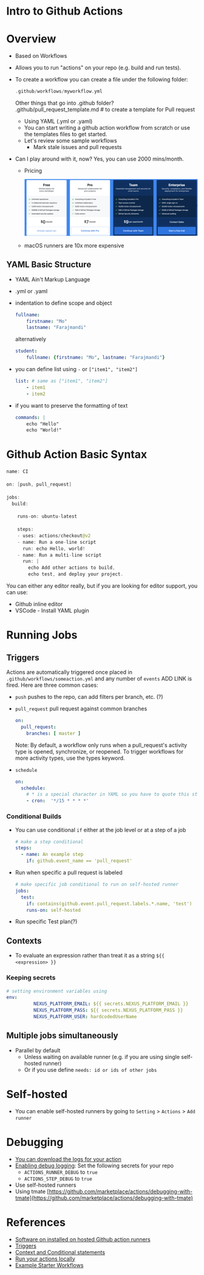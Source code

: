 # Intro to Github Actions

# Overview

- Based on Workflows
- Allows you to run "actions" on your repo (e.g. build and run tests).
- To create a workflow you can create a file under the following folder:

    ```swift
    .github/workflows/myworkflow.yml
    ```

    Other things that go into .github folder?  
    .github/pull_request_template.md  # to create a template for Pull request

    - Using YAML (.yml or .yaml)
    - You can start writing a github action workflow from scratch or use the templates files to get started.
    - Let's review some sample workflows
        - Mark stale issues and pull requests
- Can I play around with it, now? Yes, you can use 2000 mins/month.
    - Pricing

        ![IntrotoGithubActions/Untitled.png](IntrotoGithubActions/Untitled.png)

    - macOS runners are 10x more expensive

## YAML Basic Structure

- YAML Ain't Markup Language
- .yml or .yaml
- indentation to define scope and object

    ```yaml
    fullname:
    	firstname: "Mo"
    	lastname: "Farajmandi"
    ```

    alternatively

    ```yaml
    student:
    	fullname: {firstname: "Mo", lastname: "Farajmandi"}
    ```

- you can define list using `-` or `["item1", "item2"]`

    ```yaml
    list: # same as ["item1", "item2"]
    	- item1
    	- item2
    ```

- if you want to preserve the formatting of text

    ```yaml
    commands: |
    	echo "Hello"
    	echo "World!"
    ```

# Github Action Basic Syntax

```swift
name: CI

on: [push, pull_request]

jobs:
  build:

    runs-on: ubuntu-latest

    steps:
    - uses: actions/checkout@v2
    - name: Run a one-line script
      run: echo Hello, world!
    - name: Run a multi-line script
      run: |
        echo Add other actions to build,
        echo test, and deploy your project.
```

You can either any editor really, but if you are looking for editor support, you can use:

- Github inline editor
- VSCode - Install YAML plugin

# Running Jobs

## Triggers

Actions are automatically triggered once placed in `.github/workflows/someaction.yml` and any number of `events` ADD LINK is fired. Here are three common cases:

- `push` pushes to the repo, can add filters per branch, etc. (?)
- `pull_request` pull request against common branches

    ```yaml
    on:
      pull_request:
        branches: [ master ]
    ```

    Note: By default, a workflow only runs when a pull_request's activity type is opened, synchronize, or reopened. To trigger workflows for more activity types, use the types keyword.

- `schedule`

    ```yaml
    on:
      schedule:
        # * is a special character in YAML so you have to quote this string
        - cron:  '*/15 * * * *'
    ```

### Conditional Builds

- You can use conditional  `if` either at the job level or at a step of a job

    ```yaml
    # make a step conditional
    steps:
      - name: An example step
        if: github.event_name == 'pull_request'
    ```

- Run when specific a pull request is labeled

    ```yaml
    # make specific job conditional to run on self-hosted runner
    jobs:
      test:
        if: contains(github.event.pull_request.labels.*.name, 'test')
        runs-on: self-hosted
    ```

- Run specific Test plan(?)

## Contexts

- To evaluate an expression rather than treat it as a string `${{ <expression> }}`

### Keeping secrets

```yaml
# setting environment variables using 
env:
          NEXUS_PLATFORM_EMAIL: ${{ secrets.NEXUS_PLATFORM_EMAIL }}
          NEXUS_PLATFORM_PASS: ${{ secrets.NEXUS_PLATFORM_PASS }}
          NEXUS_PLATFORM_USER: hardcodedUserName
```

## Multiple jobs simultaneously

- Parallel by default
    - Unless waiting on available runner (e.g. if you are using single self-hosted runner)
    - Or if you use define `needs: id or ids of other jobs`

# Self-hosted

- You can enable self-hosted runners by going to `Setting` > `Actions` > `Add runner`

# Debugging

- [You can download the logs for your action](https://help.github.com/en/actions/configuring-and-managing-workflows/managing-a-workflow-run)
- [Enabling debug logging](https://help.github.com/en/actions/configuring-and-managing-workflows/managing-a-workflow-run): Set the following secrets for your repo
    - `ACTIONS_RUNNER_DEBUG` to `true`
    - `ACTIONS_STEP_DEBUG` to `true`
- Use self-hosted runners
- Using tmate [https://github.com/marketplace/actions/debugging-with-tmate](https://github.com/marketplace/actions/debugging-with-tmate)

# References

- [Software on installed on hosted Github action runners](https://help.github.com/en/actions/reference/software-installed-on-github-hosted-runners)
- [Triggers](https://help.github.com/en/actions/reference/events-that-trigger-workflows)
- [Context and Conditional statements](https://help.github.com/en/actions/reference/context-and-expression-syntax-for-github-actions)
- [Run your actions locally](https://github.com/nektos/act)
- [Example Starter Workflows](https://github.com/actions/starter-workflows)
